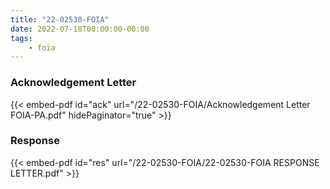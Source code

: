 ```yaml
---
title: "22-02530-FOIA"
date: 2022-07-18T00:00:00-00:00
tags:
    - foia
---
```


### Acknowledgement Letter

{{< embed-pdf id="ack" url="/22-02530-FOIA/Acknowledgement Letter FOIA-PA.pdf" hidePaginator="true" >}}

### Response

{{< embed-pdf id="res" url="/22-02530-FOIA/22-02530-FOIA RESPONSE LETTER.pdf" >}}
